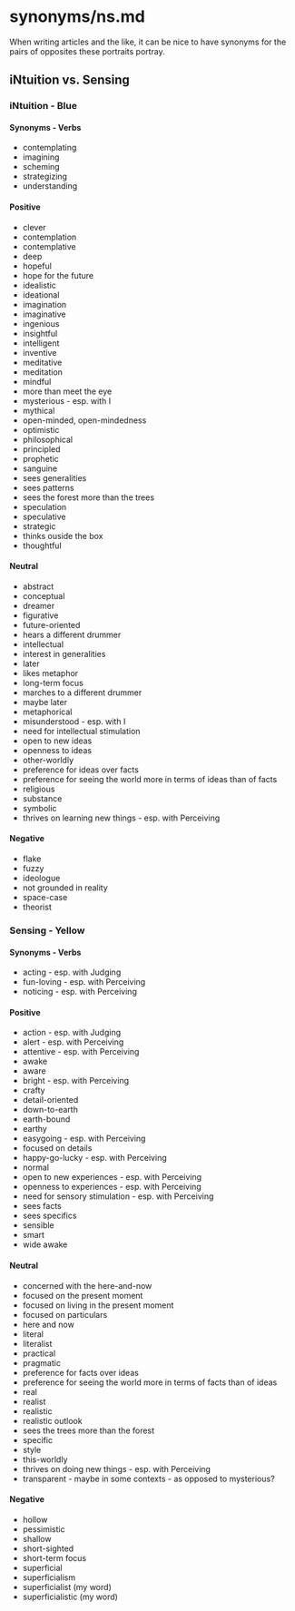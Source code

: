 
# synonyms/ns.md

When writing articles and the like, it can be nice to have synonyms for the pairs of opposites
these portraits portray.


## iNtuition vs. Sensing

### iNtuition - Blue

#### Synonyms - Verbs
- contemplating
- imagining
- scheming
- strategizing
- understanding

#### Positive
- clever
- contemplation
- contemplative
- deep
- hopeful
- hope for the future
- idealistic
- ideational
- imagination
- imaginative
- ingenious
- insightful
- intelligent
- inventive
- meditative
- meditation
- mindful
- more than meet the eye
- mysterious - esp. with I
- mythical
- open-minded, open-mindedness
- optimistic
- philosophical
- principled
- prophetic
- sanguine
- sees generalities
- sees patterns
- sees the forest more than the trees
- speculation
- speculative
- strategic
- thinks ouside the box
- thoughtful

#### Neutral
- abstract
- conceptual
- dreamer
- figurative
- future-oriented
- hears a different drummer
- intellectual
- interest in generalities
- later
- likes metaphor
- long-term focus
- marches to a different drummer
- maybe later
- metaphorical
- misunderstood - esp. with I
- need for intellectual stimulation
- open to new ideas
- openness to ideas
- other-worldly
- preference for ideas over facts
- preference for seeing the world more in terms of ideas than of facts
- religious
- substance
- symbolic
- thrives on learning new things - esp. with Perceiving

#### Negative
- flake
- fuzzy
- ideologue
- not grounded in reality
- space-case
- theorist


### Sensing - Yellow

#### Synonyms - Verbs
- acting - esp. with Judging
- fun-loving - esp. with Perceiving
- noticing - esp. with Perceiving

#### Positive
- action - esp. with Judging
- alert - esp. with Perceiving
- attentive - esp. with Perceiving
- awake
- aware
- bright - esp. with Perceiving
- crafty
- detail-oriented
- down-to-earth
- earth-bound
- earthy
- easygoing - esp. with Perceiving
- focused on details
- happy-go-lucky - esp. with Perceiving
- normal
- open to new experiences - esp. with Perceiving
- openness to experiences - esp. with Perceiving
- need for sensory stimulation - esp. with Perceiving
- sees facts
- sees specifics
- sensible
- smart
- wide awake

#### Neutral
- concerned with the here-and-now
- focused on the present moment
- focused on living in the present moment
- focused on particulars
- here and now
- literal
- literalist
- practical
- pragmatic
- preference for facts over ideas
- preference for seeing the world more in terms of facts than of ideas
- real
- realist
- realistic
- realistic outlook
- sees the trees more than the forest
- specific
- style
- this-worldly
- thrives on doing new things - esp. with Perceiving
- transparent - maybe in some contexts - as opposed to mysterious?

#### Negative
- hollow
- pessimistic
- shallow
- short-sighted
- short-term focus
- superficial
- superficialism
- superficialist (my word)
- superficialistic (my word)

